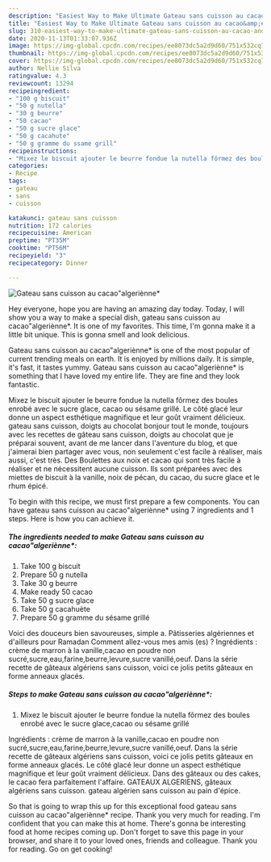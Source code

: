 ```yaml
---
description: "Easiest Way to Make Ultimate Gateau sans cuisson au cacao&amp;#34;algeriènne*"
title: "Easiest Way to Make Ultimate Gateau sans cuisson au cacao&amp;#34;algeriènne*"
slug: 310-easiest-way-to-make-ultimate-gateau-sans-cuisson-au-cacao-and-34-algerienne
date: 2020-11-13T01:33:07.936Z
image: https://img-global.cpcdn.com/recipes/ee8073dc5a2d9d60/751x532cq70/gateau-sans-cuisson-au-cacaoalgerienne-photo-principale-de-la-recette.jpg
thumbnail: https://img-global.cpcdn.com/recipes/ee8073dc5a2d9d60/751x532cq70/gateau-sans-cuisson-au-cacaoalgerienne-photo-principale-de-la-recette.jpg
cover: https://img-global.cpcdn.com/recipes/ee8073dc5a2d9d60/751x532cq70/gateau-sans-cuisson-au-cacaoalgerienne-photo-principale-de-la-recette.jpg
author: Nellie Silva
ratingvalue: 4.3
reviewcount: 13294
recipeingredient:
- "100 g biscuit"
- "50 g nutella"
- "30 g beurre"
- "50 cacao"
- "50 g sucre glace"
- "50 g cacahute"
- "50 g gramme du ssame grill"
recipeinstructions:
- "Mixez le biscuit ajouter le beurre fondue la nutella fôrmez des boules enrobé avec le sucre glace,cacao ou sésame grillé"
categories:
- Recipe
tags:
- gateau
- sans
- cuisson

katakunci: gateau sans cuisson 
nutrition: 172 calories
recipecuisine: American
preptime: "PT35M"
cooktime: "PT56M"
recipeyield: "3"
recipecategory: Dinner

---
```



![Gateau sans cuisson au cacao&#34;algeriènne*](https://img-global.cpcdn.com/recipes/ee8073dc5a2d9d60/751x532cq70/gateau-sans-cuisson-au-cacaoalgerienne-photo-principale-de-la-recette.jpg)

Hey everyone, hope you are having an amazing day today. Today, I will show you a way to make a special dish, gateau sans cuisson au cacao&#34;algeriènne*. It is one of my favorites. This time, I'm gonna make it a little bit unique. This is gonna smell and look delicious.

Gateau sans cuisson au cacao&#34;algeriènne* is one of the most popular of current trending meals on earth. It is enjoyed by millions daily. It is simple, it's fast, it tastes yummy. Gateau sans cuisson au cacao&#34;algeriènne* is something that I have loved my entire life. They are fine and they look fantastic.

Mixez le biscuit ajouter le beurre fondue la nutella fôrmez des boules enrobé avec le sucre glace, cacao ou sésame grillé. Le côté glacé leur donne un aspect esthétique magnifique et leur goût vraiment délicieux. gateau sans cuisson, doigts au chocolat bonjour tout le monde, toujours avec les recettes de gâteau sans cuisson, doigts au chocolat que je préparai souvent, avant de me lancer dans l&#39;aventure du blog, et que j&#39;aimerai bien partager avec vous, non seulement c&#39;est facile à réaliser, mais aussi, c&#39;est très. Des Boulettes aux noix et cacao qui sont très facile à réaliser et ne nécessitent aucune cuisson. Ils sont préparées avec des miettes de biscuit à la vanille, noix de pécan, du cacao, du sucre glace et le rhum épicé.


To begin with this recipe, we must first prepare a few components. You can have gateau sans cuisson au cacao&#34;algeriènne* using 7 ingredients and 1 steps. Here is how you can achieve it.

<!--inarticleads1-->

##### The ingredients needed to make Gateau sans cuisson au cacao&#34;algeriènne*:

1. Take 100 g biscuit
1. Prepare 50 g nutella
1. Take 30 g beurre
1. Make ready 50 cacao
1. Take 50 g sucre glace
1. Take 50 g cacahuète
1. Prepare 50 g gramme du sésame grillé


Voici des douceurs bien savoureuses, simple a. Pâtisseries algériennes et d&#39;ailleurs pour Ramadan Comment allez-vous mes amis (es) ? Ingrédients : crème de marron à la vanille,cacao en poudre non sucré,sucre,eau,farine,beurre,levure,sucre vanillé,oeuf. Dans la série recette de gâteaux algériens sans cuisson, voici ce jolis petits gâteaux en forme anneaux glacés. 

<!--inarticleads2-->

##### Steps to make Gateau sans cuisson au cacao&#34;algeriènne*:

1. Mixez le biscuit ajouter le beurre fondue la nutella fôrmez des boules enrobé avec le sucre glace,cacao ou sésame grillé


Ingrédients : crème de marron à la vanille,cacao en poudre non sucré,sucre,eau,farine,beurre,levure,sucre vanillé,oeuf. Dans la série recette de gâteaux algériens sans cuisson, voici ce jolis petits gâteaux en forme anneaux glacés. Le côté glacé leur donne un aspect esthétique magnifique et leur goût vraiment délicieux. Dans des gâteaux ou des cakes, le cacao fera parfaitement l&#39;affaire. GATEAUX ALGERIENS, gâteaux algériens sans cuisson. gateau algérien sans cuisson au pain d&#39;épice. 

So that is going to wrap this up for this exceptional food gateau sans cuisson au cacao&#34;algeriènne* recipe. Thank you very much for reading. I'm confident that you can make this at home. There's gonna be interesting food at home recipes coming up. Don't forget to save this page in your browser, and share it to your loved ones, friends and colleague. Thank you for reading. Go on get cooking!
